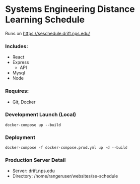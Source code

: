 # Systems Engineering Distance Learning Schedule

Runs on https://seschedule.drift.nps.edu/

### Includes:

- React
- Express
  - API
- Mysql
- Node

### Requires:

- Git, Docker

### Development Launch (Local)

    docker-compose up --build

### Deployment

    docker-compose -f docker-compose.prod.yml up -d --build

### Production Server Detail

- Server: drift.nps.edu
- Directory: /home/rangeruser/websites/se-schedule
